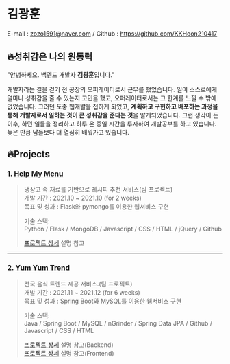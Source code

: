 # 김광훈

E-mail : zozo1591@naver.com  / Github : https://github.com/KKHoon210417

## 🔥성취감은 나의 원동력

"안녕하세요. 백엔드 개발자 **김광훈**입니다."<br>

개발자라는 길을 걷기 전 공장의 오퍼레이터로서 근무를 했었습니다. 일이 스스로에게 얼마나 성취감을 줄 수 있는지 고민을 했고, 오퍼레이터로서는 그 한계를 느낄 수 밖에 없었습니다. 그러던 도중 웹개발을 접하게 되었고, **계획하고 구현하고 배포하는 과정을 통해 개발자로서 일하는 것이 큰 성취감을 준다는 것**을 알게되었습니다. 그런 생각이 든 이후, 하던 일들을 정리하고 하루 온 종일 시간을 투자하여 개발공부를 하고 있습니다. 늦은 만큼 남들보다 더 열심히 배워가고 있습니다.

## 🔥Projects


### 1. [Help My Menu](https://github.com/KKHoon210417/help-my-menu)
> 냉장고 속 재료를 기반으로 레시피 추천 서비스(팀 프로젝트)<br>
> 개발 기간 : 2021.10 ~ 2021.10 (for 2 weeks)<br>
> 목표 및 성과 : Flask와 pymongo를 이용한 웹서비스 구현
> 
> 기술 스택:<br>
> Python / Flask / MongoDB / Javascript / CSS / HTML / jQuery / Github
> 
> [프로젝트 상세](https://github.com/KKHoon210417/help-my-menu) 설명 참고

<hr>

### 2. [Yum Yum Trend](https://github.com/KKHoon210417/backend)
> 전국 음식 트렌드 제공 서비스.(팀 프로젝트)<br>
> 개발 기간 : 2021.11 ~ 2021.12 (for 6 weeks)<br>
> 목표 및 성과 : Spring Boot와 MySQL를 이용한 웹서비스 구현
> 
> 기술 스택:<br>
> Java / Spring Boot / MySQL / nGrinder / Spring Data JPA / Github / Javascript / CSS / HTML
> 
> [프로젝트 상세](https://github.com/KKHoon210417/backend) 설명 참고(Backend)<br>
> [프로젝트 상세](https://github.com/KKHoon210417/frontend) 설명 참고(Frontend)
